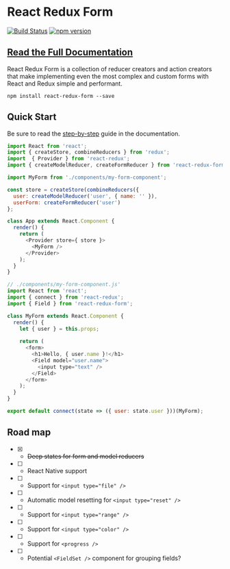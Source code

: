 # React Redux Form
[![Build Status](https://travis-ci.org/davidkpiano/react-redux-form.svg?branch=master)](https://travis-ci.org/davidkpiano/react-redux-form) [![npm version](https://badge.fury.io/js/react-redux-form.svg)](https://badge.fury.io/js/react-redux-form)

## [Read the Full Documentation](http://davidkpiano.github.io/react-redux-form)

React Redux Form is a collection of reducer creators and action creators that make implementing even the most complex and custom forms with React and Redux simple and performant.

`npm install react-redux-form --save`

## Quick Start

Be sure to read the [step-by-step](http://davidkpiano.github.io/react-redux-form/#/api/Step-by-Step) guide in the documentation.

```js
import React from 'react';
import { createStore, combineReducers } from 'redux';
import  { Provider } from 'react-redux';
import { createModelReducer, createFormReducer } from 'react-redux-form';

import MyForm from './components/my-form-component';

const store = createStore(combineReducers({
  user: createModelReducer('user', { name: '' }),
  userForm: createFormReducer('user')
};

class App extends React.Component {
  render() {
    return (
      <Provider store={ store }>
        <MyForm />
      </Provider>
    );
  }
}
```

```js
// ./components/my-form-component.js'
import React from 'react';
import { connect } from 'react-redux';
import { Field } from 'react-redux-form';

class MyForm extends React.Component {
  render() {
    let { user } = this.props;
    
    return (
      <form>
        <h1>Hello, { user.name }!</h1>
        <Field model="user.name">
          <input type="text" />
        </Field>
      </form>
    );
  }
}

export default connect(state => ({ user: state.user }))(MyForm);
```

## Road map
- [x] - ~~Deep states for form and model reducers~~
- [ ] - React Native support
- [ ] - Support for `<input type="file" />`
- [ ] - Automatic model resetting for `<input type="reset" />`
- [ ] - Support for `<input type="range" />`
- [ ] - Support for `<input type="color" />`
- [ ] - Support for `<progress />`
- [ ] - Potential `<FieldSet />` component for grouping fields?
